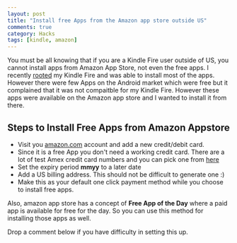 ```yaml
---
layout: post
title: "Install free Apps from the Amazon app store outside US"
comments: true
category: Hacks
tags: [kindle, amazon]
---
```

You must be all knowing that if you are a Kindle Fire user outside of US, you cannot install apps from Amazon App Store, not even the free apps. I recently [rooted](http://pradeepnayak.in/Hacks/2012/03/03/Root-Kindle-Fire-mac/) my Kindle Fire and was able to install most of the apps. However there were few Apps on the Android market which were free but it complained that it was not compaitble for my Kindle Fire. However these apps were available on the Amazon app store and I wanted to install it from there.

## Steps to Install Free Apps from Amazon Appstore

* Visit you [amazon.com](http://amazon.com) account and add a new credit/debit card.
* Since it is a free App you don't need a working credit card. There are a lot of test Amex credit card numbers and you can pick one from [here](http://www.paypalobjects.com/en_US/vhelp/paypalmanager_help/credit_card_numbers.htm) 
* Set the expiry period **mmyy** to a later date
* Add a US billing address. This should not be difficult to generate one :)
* Make this as your default one click payment method while you choose to install free apps.

Also, amazon app store has a concept of **Free App of the Day** where a paid app is available for free for the day. So you can use this method for installing those apps as well.

Drop a comment below if you have difficulty in setting this up. 
